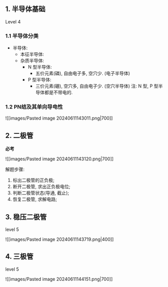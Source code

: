 

## 1. 半导体基础
Level 4

### 1.1 半导体分类

- 半导体: 
    - 本征半导体: 
    - 杂质半导体: 
        - N 型半导体: 
            - 五价元素(磷), 自由电子多, 空穴少. (电子半导体)
        - P 型半导体: 
            - 三价元素(硼), 空穴多, 自由电子少. (空穴半导体)
注: N 型, P 型半导体都是不带电的. 

### 1.2 PN结及其单向导电性

![[images/Pasted image 20240611143011.png|700]]



## 2. 二极管
**必考**

![[images/Pasted image 20240611143120.png|700]]

解题步骤:
1. 标出二极管的正负极; 
2. 断开二极管, 求出正负极电位;
3. 判断二极管状态(导通, 截止); 
4. 恢复二极管, 求解电路;

## 3. 稳压二极管
level 5

![[images/Pasted image 20240611143719.png|400]]

## 4. 三极管
level 5

![[images/Pasted image 20240611144151.png|700]]

